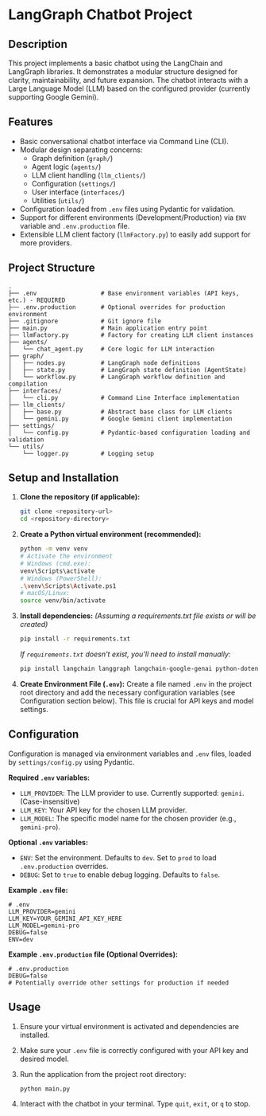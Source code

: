# LangGraph Chatbot Project

## Description

This project implements a basic chatbot using the LangChain and LangGraph libraries. It demonstrates a modular structure designed for clarity, maintainability, and future expansion. The chatbot interacts with a Large Language Model (LLM) based on the configured provider (currently supporting Google Gemini).

## Features

*   Basic conversational chatbot interface via Command Line (CLI).
*   Modular design separating concerns:
    *   Graph definition (`graph/`)
    *   Agent logic (`agents/`)
    *   LLM client handling (`llm_clients/`)
    *   Configuration (`settings/`)
    *   User interface (`interfaces/`)
    *   Utilities (`utils/`)
*   Configuration loaded from `.env` files using Pydantic for validation.
*   Support for different environments (Development/Production) via `ENV` variable and `.env.production` file.
*   Extensible LLM client factory (`llmFactory.py`) to easily add support for more providers.

## Project Structure

```
.
├── .env                  # Base environment variables (API keys, etc.) - REQUIRED
├── .env.production       # Optional overrides for production environment
├── .gitignore            # Git ignore file
├── main.py               # Main application entry point
├── llmFactory.py         # Factory for creating LLM client instances
├── agents/
│   └── chat_agent.py     # Core logic for LLM interaction
├── graph/
│   ├── nodes.py          # LangGraph node definitions
│   ├── state.py          # LangGraph state definition (AgentState)
│   └── workflow.py       # LangGraph workflow definition and compilation
├── interfaces/
│   └── cli.py            # Command Line Interface implementation
├── llm_clients/
│   ├── base.py           # Abstract base class for LLM clients
│   └── gemini.py         # Google Gemini client implementation
├── settings/
│   └── config.py         # Pydantic-based configuration loading and validation
└── utils/
    └── logger.py         # Logging setup
```

## Setup and Installation

1.  **Clone the repository (if applicable):**
    ```bash
    git clone <repository-url>
    cd <repository-directory>
    ```

2.  **Create a Python virtual environment (recommended):**
    ```bash
    python -m venv venv
    # Activate the environment
    # Windows (cmd.exe):
    venv\Scripts\activate
    # Windows (PowerShell):
    .\venv\Scripts\Activate.ps1
    # macOS/Linux:
    source venv/bin/activate 
    ```

3.  **Install dependencies:**
    *(Assuming a requirements.txt file exists or will be created)*
    ```bash
    pip install -r requirements.txt 
    ```
    *If `requirements.txt` doesn't exist, you'll need to install manually:*
    ```bash
    pip install langchain langgraph langchain-google-genai python-dotenv pydantic pydantic-settings
    ```

4.  **Create Environment File (`.env`):**
    Create a file named `.env` in the project root directory and add the necessary configuration variables (see Configuration section below). This file is crucial for API keys and model settings.

## Configuration

Configuration is managed via environment variables and `.env` files, loaded by `settings/config.py` using Pydantic.

**Required `.env` variables:**

*   `LLM_PROVIDER`: The LLM provider to use. Currently supported: `gemini`. (Case-insensitive)
*   `LLM_KEY`: Your API key for the chosen LLM provider.
*   `LLM_MODEL`: The specific model name for the chosen provider (e.g., `gemini-pro`).

**Optional `.env` variables:**

*   `ENV`: Set the environment. Defaults to `dev`. Set to `prod` to load `.env.production` overrides.
*   `DEBUG`: Set to `true` to enable debug logging. Defaults to `false`.

**Example `.env` file:**

```dotenv
# .env
LLM_PROVIDER=gemini
LLM_KEY=YOUR_GEMINI_API_KEY_HERE 
LLM_MODEL=gemini-pro
DEBUG=false
ENV=dev 
```

**Example `.env.production` file (Optional Overrides):**

```dotenv
# .env.production
DEBUG=false
# Potentially override other settings for production if needed
```

## Usage

1.  Ensure your virtual environment is activated and dependencies are installed.
2.  Make sure your `.env` file is correctly configured with your API key and desired model.
3.  Run the application from the project root directory:

    ```bash
    python main.py
    ```

4.  Interact with the chatbot in your terminal. Type `quit`, `exit`, or `q` to stop.
